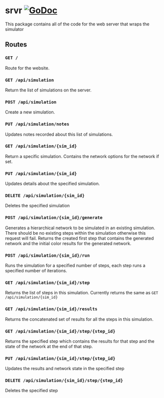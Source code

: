 # srvr [![GoDoc](http://img.shields.io/badge/godoc-reference-5272B4.svg)](https://godoc.org/github.com/codeafix/orgnetsim/srvr) 
This package contains all of the code for the web server that wraps the simulator

## Routes

### `GET /`
Route for the website.

### `GET /api/simulation`
Return the list of simulations on the server.

### `POST /api/simulation`
Create a new simulation.

### `PUT /api/simulation/notes`
Updates notes recorded about this list of simulations.

### `GET /api/simulation/{sim_id}`
Return a specific simulation. Contains the network options for the network if set.

### `PUT /api/simulation/{sim_id}`
Updates details about the specified simulation.

### `DELETE /api/simulation/{sim_id}`
Deletes the specified simulation

### `POST /api/simulation/{sim_id}/generate`
Generates a hierarchical network to be simulated in an existing simulation.
There should be no existing steps within the simulation otherwise this request will fail.
Returns the created first step that contains the generated network and the initial color
results for the generated network.

### `POST /api/simulation/{sim_id}/run`
Runs the simulation for a specified number of steps, each step runs a specified number of 
iterations.

### `GET /api/simulation/{sim_id}/step`
Returns the list of steps in this simulation. Currently returns the same as 
`GET /api/simulation/{sim_id}`

### `GET /api/simulation/{sim_id}/results`
Returns the concatenated set of results for all the steps in this simulation.

### `GET /api/simulation/{sim_id}/step/{step_id}`
Returns the specified step which contains the results for that step and the state of the network
at the end of that step.

### `PUT /api/simulation/{sim_id}/step/{step_id}`
Updates the results and network state in the specified step

### `DELETE /api/simulation/{sim_id}/step/{step_id}`
Deletes the specified step
